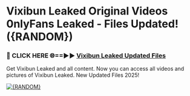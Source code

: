 # Vixibun Leaked Original Videos 0nlyFans Leaked - Files Updated! ({RANDOM})

<h3>🔴 CLICK HERE 🌐==►► <a href="https://betterlinks.top/A2PfLJ" rel="nofollow">Vixibun Leaked Updated Files</a></h3>

Get Vixibun Leaked and all content. Now you can access all videos and pictures of Vixibun Leaked. New Updated Files 2025!

[![{RANDOM}](https://i.imgur.com/ppqm5kG.gif)](https://betterlinks.top/A2PfLJ)